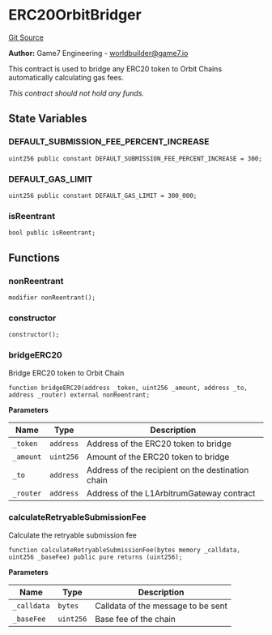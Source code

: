 # ERC20OrbitBridger
[Git Source](https://github.com/G7DAO/protocol/blob/1e1f8f95881a2f3fd7dca8655f2c3270ce027c4e/contracts/bridge/ERC20OrbitBridger.sol)

**Author:**
Game7 Engineering - worldbuilder@game7.io

This contract is used to bridge any ERC20 token to Orbit Chains automatically calculating gas fees.

*This contract should not hold any funds.*


## State Variables
### DEFAULT_SUBMISSION_FEE_PERCENT_INCREASE

```solidity
uint256 public constant DEFAULT_SUBMISSION_FEE_PERCENT_INCREASE = 300;
```


### DEFAULT_GAS_LIMIT

```solidity
uint256 public constant DEFAULT_GAS_LIMIT = 300_000;
```


### isReentrant

```solidity
bool public isReentrant;
```


## Functions
### nonReentrant


```solidity
modifier nonReentrant();
```

### constructor


```solidity
constructor();
```

### bridgeERC20

Bridge ERC20 token to Orbit Chain


```solidity
function bridgeERC20(address _token, uint256 _amount, address _to, address _router) external nonReentrant;
```
**Parameters**

|Name|Type|Description|
|----|----|-----------|
|`_token`|`address`|Address of the ERC20 token to bridge|
|`_amount`|`uint256`|Amount of the ERC20 token to bridge|
|`_to`|`address`|Address of the recipient on the destination chain|
|`_router`|`address`|Address of the L1ArbitrumGateway contract|


### calculateRetryableSubmissionFee

Calculate the retryable submission fee


```solidity
function calculateRetryableSubmissionFee(bytes memory _calldata, uint256 _baseFee) public pure returns (uint256);
```
**Parameters**

|Name|Type|Description|
|----|----|-----------|
|`_calldata`|`bytes`|Calldata of the message to be sent|
|`_baseFee`|`uint256`|Base fee of the chain|


